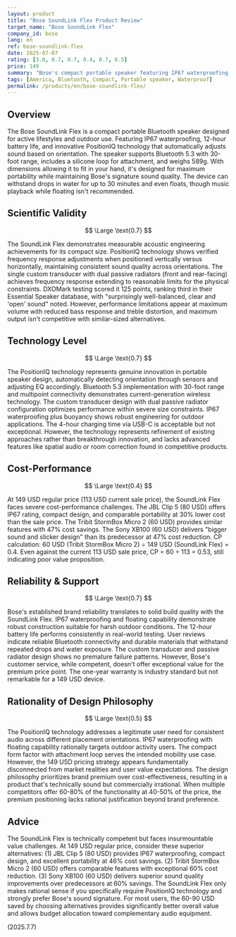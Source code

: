 ```yaml
---
layout: product
title: "Bose SoundLink Flex Product Review"
target_name: "Bose SoundLink Flex"
company_id: bose
lang: en
ref: bose-soundlink-flex
date: 2025-07-07
rating: [3.0, 0.7, 0.7, 0.4, 0.7, 0.5]
price: 149
summary: "Bose's compact portable speaker featuring IP67 waterproofing, 12-hour battery life, and PositionIQ technology. At 149 USD regular price (currently 113 USD on sale), it competes against significantly cheaper alternatives like the JBL Clip 5 (80 USD) and Tribit StormBox Micro 2 (60 USD) that offer similar functionality with better value proposition."
tags: [America, Bluetooth, Compact, Portable speaker, Waterproof]
permalink: /products/en/bose-soundlink-flex/
---
```

## Overview

The Bose SoundLink Flex is a compact portable Bluetooth speaker designed for active lifestyles and outdoor use. Featuring IP67 waterproofing, 12-hour battery life, and innovative PositionIQ technology that automatically adjusts sound based on orientation. The speaker supports Bluetooth 5.3 with 30-foot range, includes a silicone loop for attachment, and weighs 589g. With dimensions allowing it to fit in your hand, it's designed for maximum portability while maintaining Bose's signature sound quality. The device can withstand drops in water for up to 30 minutes and even floats, though music playback while floating isn't recommended.

## Scientific Validity

$$ \Large \text{0.7} $$

The SoundLink Flex demonstrates measurable acoustic engineering achievements for its compact size. PositionIQ technology shows verified frequency response adjustments when positioned vertically versus horizontally, maintaining consistent sound quality across orientations. The single custom transducer with dual passive radiators (front and rear-facing) achieves frequency response extending to reasonable limits for the physical constraints. DXOMark testing scored it 125 points, ranking third in their Essential Speaker database, with "surprisingly well-balanced, clear and 'open' sound" noted. However, performance limitations appear at maximum volume with reduced bass response and treble distortion, and maximum output isn't competitive with similar-sized alternatives.

## Technology Level

$$ \Large \text{0.7} $$

The PositionIQ technology represents genuine innovation in portable speaker design, automatically detecting orientation through sensors and adjusting EQ accordingly. Bluetooth 5.3 implementation with 30-foot range and multipoint connectivity demonstrates current-generation wireless technology. The custom transducer design with dual passive radiator configuration optimizes performance within severe size constraints. IP67 waterproofing plus buoyancy shows robust engineering for outdoor applications. The 4-hour charging time via USB-C is acceptable but not exceptional. However, the technology represents refinement of existing approaches rather than breakthrough innovation, and lacks advanced features like spatial audio or room correction found in competitive products.

## Cost-Performance

$$ \Large \text{0.4} $$

At 149 USD regular price (113 USD current sale price), the SoundLink Flex faces severe cost-performance challenges. The JBL Clip 5 (80 USD) offers IP67 rating, compact design, and comparable portability at 30% lower cost than the sale price. The Tribit StormBox Micro 2 (60 USD) provides similar features with 47% cost savings. The Sony XB100 (60 USD) delivers "bigger sound and slicker design" than its predecessor at 47% cost reduction. CP calculation: 60 USD (Tribit StormBox Micro 2) ÷ 149 USD (SoundLink Flex) = 0.4. Even against the current 113 USD sale price, CP = 60 ÷ 113 = 0.53, still indicating poor value proposition.

## Reliability & Support

$$ \Large \text{0.7} $$

Bose's established brand reliability translates to solid build quality with the SoundLink Flex. IP67 waterproofing and floating capability demonstrate robust construction suitable for harsh outdoor conditions. The 12-hour battery life performs consistently in real-world testing. User reviews indicate reliable Bluetooth connectivity and durable materials that withstand repeated drops and water exposure. The custom transducer and passive radiator design shows no premature failure patterns. However, Bose's customer service, while competent, doesn't offer exceptional value for the premium price point. The one-year warranty is industry standard but not remarkable for a 149 USD device.

## Rationality of Design Philosophy

$$ \Large \text{0.5} $$

The PositionIQ technology addresses a legitimate user need for consistent audio across different placement orientations. IP67 waterproofing with floating capability rationally targets outdoor activity users. The compact form factor with attachment loop serves the intended mobility use case. However, the 149 USD pricing strategy appears fundamentally disconnected from market realities and user value expectations. The design philosophy prioritizes brand premium over cost-effectiveness, resulting in a product that's technically sound but commercially irrational. When multiple competitors offer 60-80% of the functionality at 40-50% of the price, the premium positioning lacks rational justification beyond brand preference.

## Advice

The SoundLink Flex is technically competent but faces insurmountable value challenges. At 149 USD regular price, consider these superior alternatives: (1) JBL Clip 5 (80 USD) provides IP67 waterproofing, compact design, and excellent portability at 46% cost savings. (2) Tribit StormBox Micro 2 (60 USD) offers comparable features with exceptional 60% cost reduction. (3) Sony XB100 (60 USD) delivers superior sound quality improvements over predecessors at 60% savings. The SoundLink Flex only makes rational sense if you specifically require PositionIQ technology and strongly prefer Bose's sound signature. For most users, the 60-90 USD saved by choosing alternatives provides significantly better overall value and allows budget allocation toward complementary audio equipment.

(2025.7.7)